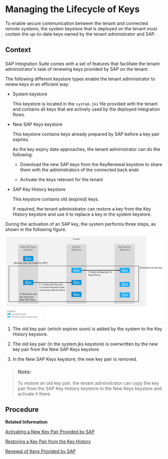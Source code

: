<!-- loio7d24b61c989e4fa5851797fe391e83d2 -->

# Managing the Lifecycle of Keys

To enable secure communication between the tenant and connected remote systems, the system keystore that is deployed on the tenant must contain the up-to-date keys owned by the tenant administrator and SAP.



<a name="loio7d24b61c989e4fa5851797fe391e83d2__context_njs_1vy_wbb"/>

## Context



### 

SAP Integration Suite comes with a set of features that facilitate the tenant administrator's task of renewing keys provided by SAP on the tenant.

The following different keystore types enable the tenant administrator to renew keys in an efficient way:

-   System keystore

    This keystore is located in the `system.jks` file provided with the tenant and contains all keys that are actively used by the deployed integration flows.

-   New SAP Keys keystore

    This keystore contains keys already prepared by SAP before a key pair expires.

    As the key expiry date approaches, the tenant administrator can do the following:

    -   Download the new SAP keys from the KeyRenewal keystore to share them with the administrators of the connected back ends

    -   Activate the keys relevant for the tenant


-   SAP Key History keystore

    This keystore contains old \(expired\) keys.

    If required, the tenant administrator can restore a key from the Key History keystore and use it to replace a key in the system keystore.


During the activation of an SAP key, the system performs three steps, as shown in the following figure.

 ![](../40-RemoteSystems/images/Cloud_Integration_Certificate_Management_Activating_SAP_Keys_fbe4f91.png) 

1.  The old key pair \(which expires soon\) is added by the system to the Key History keystore.

2.  The old key pair \(in the system.jks keystore\) is overwritten by the new key pair from the New SAP Keys keystore.

3.  In the New SAP Keys keystore, the new key pair is removed.


> ### Note:  
> To restore an old key pair, the tenant administrator can copy the key pair from the SAP Key History keystore to the New Keys keystore and activate it there.



<a name="loio7d24b61c989e4fa5851797fe391e83d2__steps_ojs_1vy_wbb"/>

## Procedure

**Related Information**  


[Activating a New Key Pair Provided by SAP](activating-a-new-key-pair-provided-by-sap-383be7a.md "Activate a new key pair provided by SAP in order to replace an old key pair which is supposed to expire soon.")

[Restoring a Key Pair from the Key History](restoring-a-key-pair-from-the-key-history-43965e7.md "Restore a key pair from the SAP Key History.")

[Renewal of Keys Provided by SAP](../40-RemoteSystems/renewal-of-keys-provided-by-sap-5db16f5.md "To enable secure communication between the tenant and connected remote systems, the system keystore deployed on the tenant must contain up-to-date keys owned by the tenant administrator and SAP.")

